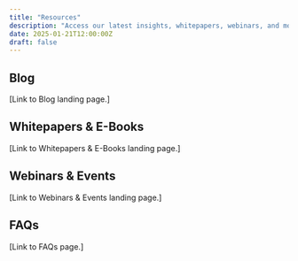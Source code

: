 ```yaml
---
title: "Resources"
description: "Access our latest insights, whitepapers, webinars, and more."
date: 2025-01-21T12:00:00Z
draft: false
---
```


## Blog

[Link to Blog landing page.]

## Whitepapers & E-Books

[Link to Whitepapers & E-Books landing page.]

## Webinars & Events

[Link to Webinars & Events landing page.]

## FAQs

[Link to FAQs page.]
